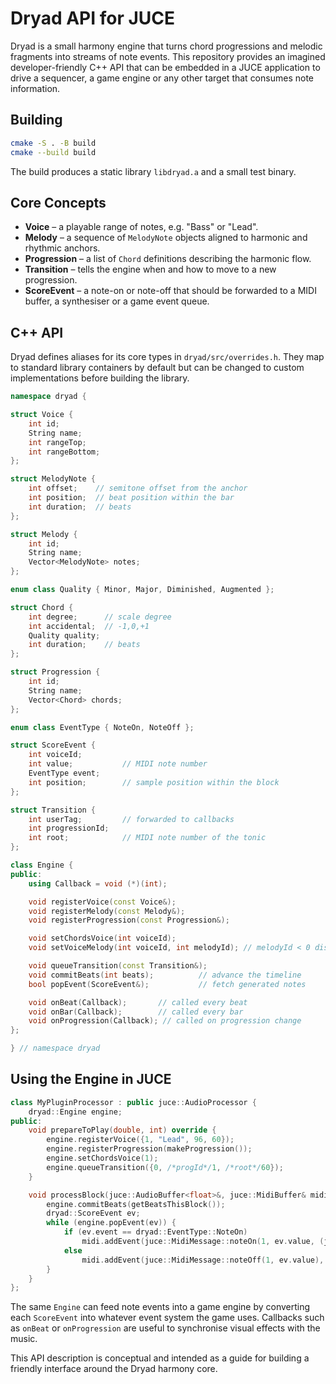 # Dryad API for JUCE

Dryad is a small harmony engine that turns chord progressions and melodic fragments
into streams of note events.  This repository provides an imagined developer-friendly
C++ API that can be embedded in a JUCE application to drive a sequencer, a game
engine or any other target that consumes note information.

## Building

```bash
cmake -S . -B build
cmake --build build
```

The build produces a static library `libdryad.a` and a small test binary.

## Core Concepts

* **Voice** – a playable range of notes, e.g. "Bass" or "Lead".
* **Melody** – a sequence of `MelodyNote` objects aligned to harmonic and
  rhythmic anchors.
* **Progression** – a list of `Chord` definitions describing the harmonic flow.
* **Transition** – tells the engine when and how to move to a new progression.
* **ScoreEvent** – a note-on or note-off that should be forwarded to a MIDI
  buffer, a synthesiser or a game event queue.

## C++ API

Dryad defines aliases for its core types in `dryad/src/overrides.h`.  They map to
standard library containers by default but can be changed to custom
implementations before building the library.

```cpp
namespace dryad {

struct Voice {
    int id;
    String name;
    int rangeTop;
    int rangeBottom;
};

struct MelodyNote {
    int offset;    // semitone offset from the anchor
    int position;  // beat position within the bar
    int duration;  // beats
};

struct Melody {
    int id;
    String name;
    Vector<MelodyNote> notes;
};

enum class Quality { Minor, Major, Diminished, Augmented };

struct Chord {
    int degree;      // scale degree
    int accidental;  // -1,0,+1
    Quality quality;
    int duration;    // beats
};

struct Progression {
    int id;
    String name;
    Vector<Chord> chords;
};

enum class EventType { NoteOn, NoteOff };

struct ScoreEvent {
    int voiceId;
    int value;           // MIDI note number
    EventType event;
    int position;        // sample position within the block
};

struct Transition {
    int userTag;         // forwarded to callbacks
    int progressionId;
    int root;            // MIDI note number of the tonic
};

class Engine {
public:
    using Callback = void (*)(int);

    void registerVoice(const Voice&);
    void registerMelody(const Melody&);
    void registerProgression(const Progression&);

    void setChordsVoice(int voiceId);
    void setVoiceMelody(int voiceId, int melodyId); // melodyId < 0 disables

    void queueTransition(const Transition&);
    void commitBeats(int beats);          // advance the timeline
    bool popEvent(ScoreEvent&);           // fetch generated notes

    void onBeat(Callback);       // called every beat
    void onBar(Callback);        // called every bar
    void onProgression(Callback); // called on progression change
};

} // namespace dryad
```

## Using the Engine in JUCE

```cpp
class MyPluginProcessor : public juce::AudioProcessor {
    dryad::Engine engine;
public:
    void prepareToPlay(double, int) override {
        engine.registerVoice({1, "Lead", 96, 60});
        engine.registerProgression(makeProgression());
        engine.setChordsVoice(1);
        engine.queueTransition({0, /*progId*/1, /*root*/60});
    }

    void processBlock(juce::AudioBuffer<float>&, juce::MidiBuffer& midi) override {
        engine.commitBeats(getBeatsThisBlock());
        dryad::ScoreEvent ev;
        while (engine.popEvent(ev)) {
            if (ev.event == dryad::EventType::NoteOn)
                midi.addEvent(juce::MidiMessage::noteOn(1, ev.value, (juce::uint8)100), ev.position);
            else
                midi.addEvent(juce::MidiMessage::noteOff(1, ev.value), ev.position);
        }
    }
};
```

The same `Engine` can feed note events into a game engine by converting each
`ScoreEvent` into whatever event system the game uses.  Callbacks such as
`onBeat` or `onProgression` are useful to synchronise visual effects with the
music.

This API description is conceptual and intended as a guide for building a
friendly interface around the Dryad harmony core.
